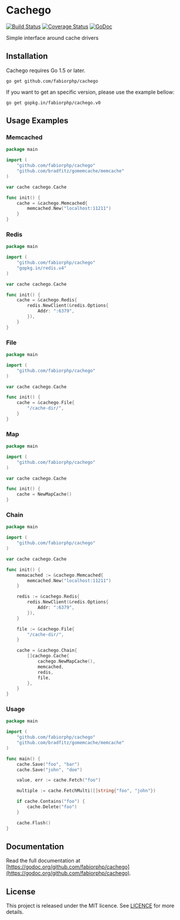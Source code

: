 # Cachego

[![Build Status](https://img.shields.io/travis/fabiorphp/cachego/master.svg?style=flat-square)](https://travis-ci.org/fabiorphp/cachego)
[![Coverage Status](https://img.shields.io/coveralls/fabiorphp/cachego/master.svg?style=flat-square)](https://coveralls.io/github/fabiorphp/cachego?branch=master)
[![GoDoc](https://img.shields.io/badge/godoc-reference-5272B4.svg?style=flat-square)](https://godoc.org/github.com/fabiorphp/cachego)

Simple interface around cache drivers

## Installation
Cachego requires Go 1.5 or later.
```
go get github.com/fabiorphp/cachego
```

If you want to get an specific version, please use the example bellow:
```
go get gopkg.in/fabiorphp/cachego.v0
```

## Usage Examples

### Memcached

```go
package main

import (
    "github.com/fabiorphp/cachego"
	"github.com/bradfitz/gomemcache/memcache"
)

var cache cachego.Cache

func init() {
    cache = &cachego.Memcached{
        memcached.New("localhost:11211")
    }
}
```

### Redis

```go
package main

import (
    "github.com/fabiorphp/cachego"
	"gopkg.in/redis.v4"
)

var cache cachego.Cache

func init() {
	cache = &cachego.Redis{
	    redis.NewClient(&redis.Options{
            Addr: ":6379",
	    }),
    }
}
```

### File

```go
package main

import (
    "github.com/fabiorphp/cachego"
)

var cache cachego.Cache

func init() {
	cache = &cachego.File{
        "/cache-dir/",
    }
}
```

### Map

```go
package main

import (
    "github.com/fabiorphp/cachego"
)

var cache cachego.Cache

func init() {
	cache = NewMapCache()
}
```

### Chain

```go
package main

import (
    "github.com/fabiorphp/cachego"
)

var cache cachego.Cache

func init() {
    memacached := &cachego.Memcached{
        memcached.New("localhost:11211")
    }

	redis := &cachego.Redis{
	    redis.NewClient(&redis.Options{
            Addr: ":6379",
	    }),
    }

	file := &cachego.File{
        "/cache-dir/",
    }

	cache = &cachego.Chain{
        []cachego.Cache{
            cachego.NewMapCache(),
            memcached,
            redis,
            file,
        },
    }
}
```

### Usage
```go
package main

import (
    "github.com/fabiorphp/cachego"
	"github.com/bradfitz/gomemcache/memcache"
)

func main() {
    cache.Save("foo", "bar")
    cache.Save("john", "doe")

    value, err := cache.Fetch("foo")

    multiple := cache.FetchMulti([]string{"foo", "john"})

    if cache.Contains("foo") {
        cache.Delete("foo")
    }

    cache.Flush()
}
```


## Documentation

Read the full documentation at [https://godoc.org/github.com/fabiorphp/cachego](https://godoc.org/github.com/fabiorphp/cachego).

## License

This project is released under the MIT licence. See [LICENCE](https://github.com/fabiorphp/cachego/blob/master/LICENSE) for more details.
